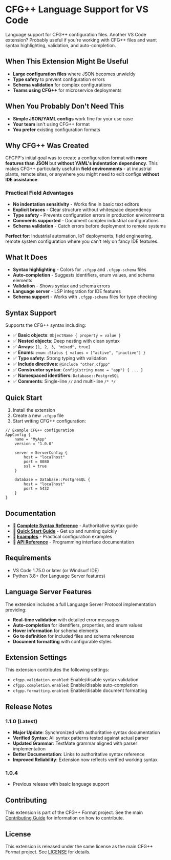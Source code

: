 # CFG++ Language Support for VS Code

Language support for CFG++ configuration files. Another VS Code extension? Probably useful if you're working with CFG++ files and want syntax highlighting, validation, and auto-completion.

## When This Extension Might Be Useful

- **Large configuration files** where JSON becomes unwieldy
- **Type safety** to prevent configuration errors  
- **Schema validation** for complex configurations
- **Teams using CFG++** for microservice deployments

## When You Probably Don't Need This

- **Simple JSON/YAML configs** work fine for your use case
- **Your team** isn't using CFG++ format
- **You prefer** existing configuration formats

## Why CFG++ Was Created

CFGPP's initial goal was to create a configuration format with **more features than JSON** but **without YAML's indentation dependency**. This makes CFG++ particularly useful in **field environments** - at industrial plants, remote sites, or anywhere you might need to edit configs **without IDE assistance**.

### Practical Field Advantages

- **No indentation sensitivity** - Works fine in basic text editors
- **Explicit braces** - Clear structure without whitespace dependency  
- **Type safety** - Prevents configuration errors in production environments
- **Comments supported** - Document complex industrial configurations
- **Schema validation** - Catch errors before deployment to remote systems

**Perfect for**: Industrial automation, IoT deployments, field engineering, remote system configuration where you can't rely on fancy IDE features.

## What It Does

- **Syntax highlighting** - Colors for `.cfgpp` and `.cfgpp-schema` files
- **Auto-completion** - Suggests identifiers, enum values, and schema elements
- **Validation** - Shows syntax and schema errors
- **Language server** - LSP integration for IDE features
- **Schema support** - Works with `.cfgpp-schema` files for type checking

## Syntax Support

Supports the CFG++ syntax including:

- ✅ **Basic objects**: `ObjectName { property = value }`
- ✅ **Nested objects**: Deep nesting with clean syntax
- ✅ **Arrays**: `[1, 2, 3, "mixed", true]`
- ✅ **Enums**: `enum::Status { values = ["active", "inactive"] }`
- ✅ **Type safety**: Strong typing with validation
- ✅ **Include directives**: `@include "other.cfgpp"`
- ✅ **Constructor syntax**: `Config(string name = "app") { ... }`
- ✅ **Namespaced identifiers**: `Database::PostgreSQL`
- ✅ **Comments**: Single-line `//` and multi-line `/* */`

## Quick Start

1. Install the extension
2. Create a new `.cfgpp` file
3. Start writing CFG++ configuration:

```cfgpp
// Example CFG++ configuration
AppConfig {
    name = "MyApp"
    version = "1.0.0"
    
    server = ServerConfig {
        host = "localhost"
        port = 8080
        ssl = true
    }
    
    database = Database::PostgreSQL {
        host = "localhost"
        port = 5432
    }
}
```

## Documentation

- **📖 [Complete Syntax Reference](../SYNTAX_REFERENCE.md)** - Authoritative syntax guide
- **🚀 [Quick Start Guide](../QUICKSTART.md)** - Get up and running quickly
- **📝 [Examples](../docs/syntax-examples.md)** - Practical configuration examples
- **🔧 [API Reference](../docs/api-reference.md)** - Programming interface documentation

## Requirements

- VS Code 1.75.0 or later (or Windsurf IDE)
- Python 3.8+ (for Language Server features)

## Language Server Features

The extension includes a full Language Server Protocol implementation providing:

- **Real-time validation** with detailed error messages
- **Auto-completion** for identifiers, properties, and enum values
- **Hover information** for schema elements
- **Go to definition** for included files and schema references
- **Document formatting** with configurable styles

## Extension Settings

This extension contributes the following settings:

- `cfgpp.validation.enabled`: Enable/disable syntax validation
- `cfgpp.completion.enabled`: Enable/disable auto-completion
- `cfgpp.formatting.enabled`: Enable/disable document formatting

## Release Notes

### 1.1.0 (Latest)

- **Major Update**: Synchronized with authoritative syntax documentation
- **Verified Syntax**: All syntax patterns tested against actual parser
- **Updated Grammar**: TextMate grammar aligned with parser implementation
- **Better Documentation**: Links to authoritative syntax reference
- **Improved Reliability**: Extension now reflects verified working syntax

### 1.0.4

- Previous release with basic language support

## Contributing

This extension is part of the CFG++ Format project. See the main [Contributing Guide](../CONTRIBUTING.md) for information on how to contribute.

## License

This extension is released under the same license as the main CFG++ Format project. See [LICENSE](../LICENSE) for details.
